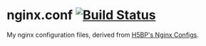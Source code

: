 # nginx.conf [![Build Status][ci-image]][ci-url]
My nginx configuration files, derived from [H5BP's Nginx Configs](https://github.com/h5bp/server-configs-nginx).

[ci-url]: https://travis-ci.com/gurpreetatwal/nginx.conf
[ci-image]: https://travis-ci.com/gurpreetatwal/nginx.conf.svg?branch=master
[//]: # (travis-ci.com is not supported yet, see https://github.com/badges/shields/pull/1711)
[//]: # (https://img.shields.io/travis/gurpreetatwal/nginx.conf/master.svg?style=flat-square)
